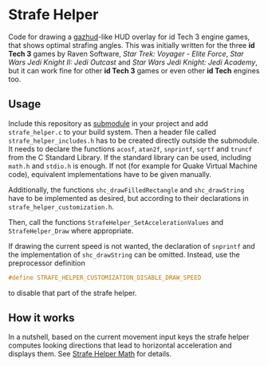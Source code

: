 # Strafe Helper

Code for drawing a [gazhud](https://www.q3df.org/wiki?p=133)-like HUD overlay
for id Tech 3 engine games, that shows optimal strafing angles. This was
initially written for the three **id Tech 3** games by Raven Software,
*Star Trek: Voyager - Elite Force*, *Star Wars Jedi Knight II: Jedi Outcast* and
*Star Wars Jedi Knight: Jedi Academy*, but it can work fine for other
**id Tech 3** games or even other **id Tech** engines too.

## Usage

Include this repository as
[submodule](https://git-scm.com/book/en/v2/Git-Tools-Submodules) in your project
and add `strafe_helper.c` to your build system. Then a header file called
`strafe_helper_includes.h` has to be created directly outside the submodule.
It needs to declare the functions `acosf`, `atan2f`, `snprintf`, `sqrtf` and
`truncf` from the C Standard Library. If the standard library can be used,
including `math.h` and `stdio.h` is enough. If not (for example for Quake
Virtual Machine code), equivalent implementations have to be given manually.

Additionally, the functions `shc_drawFilledRectangle` and `shc_drawString` have
to be implemented as desired, but according to their declarations in
`strafe_helper_customization.h`.

Then, call the functions `StrafeHelper_SetAccelerationValues` and
`StrafeHelper_Draw` where appropriate.

If drawing the current speed is not wanted, the declaration of `snprintf` and
the implementation of `shc_drawString` can be omitted. Instead, use the
preprocessor definition

```c
#define STRAFE_HELPER_CUSTOMIZATION_DISABLE_DRAW_SPEED
```

to disable that part of the strafe helper.

## How it works

In a nutshell, based on the current movement input keys the strafe helper computes looking directions that lead to horizontal acceleration and displays them.
See [Strafe Helper Math](math.md) for details.
